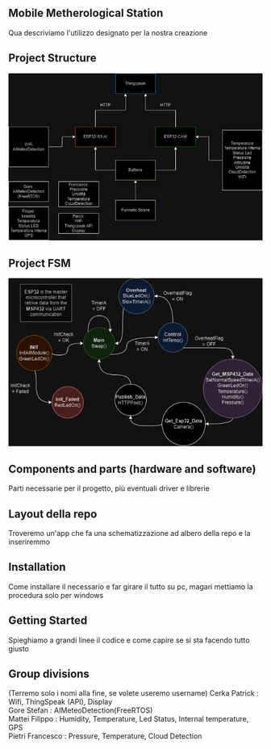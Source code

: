 ## Mobile Metherological Station
Qua descriviamo l'utilizzo designato per la nostra creazione
## Project Structure
![Alt text](project_flow.jpeg)
## Project FSM
![Alt text](Final_State_Machine.png)
## Components and parts (hardware and software)
Parti necessarie per il progetto, più eventuali driver e librerie
## Layout della repo
Troveremo un'app che fa una schematizzazione ad albero della repo e la inseriremmo
## Installation
Come installare il necessario e far girare il tutto su pc, magari mettiamo la procedura solo per windows
## Getting Started
Spieghiamo a grandi linee il codice e come capire se si sta facendo tutto giusto
## Group divisions
(Terremo solo i nomi alla fine, se volete useremo username)
Cerka Patrick : Wifi, ThingSpeak (API), Display \
Gore Stefan : AIMeteoDetection(FreeRTOS) \
Mattei Filippo : Humidity, Temperature, Led Status, Internal temperature, GPS  \
Pietri Francesco : Pressure, Temperature, Cloud Detection
